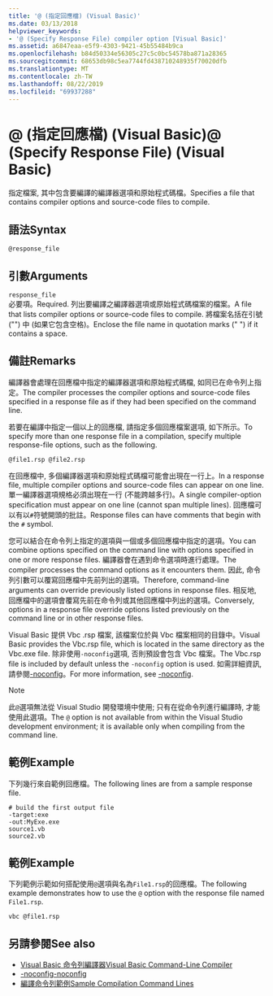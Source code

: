 ```yaml
---
title: '@ (指定回應檔) (Visual Basic)'
ms.date: 03/13/2018
helpviewer_keywords:
- '@ (Specify Response File) compiler option [Visual Basic]'
ms.assetid: a6847eaa-e5f9-4303-9421-45b55484b9ca
ms.openlocfilehash: b84d50334e56305c27c5c0bc54578ba871a28365
ms.sourcegitcommit: 68653db98c5ea7744fd438710248935f70020dfb
ms.translationtype: MT
ms.contentlocale: zh-TW
ms.lasthandoff: 08/22/2019
ms.locfileid: "69937288"
---
```

# <a name="-specify-response-file-visual-basic"></a><span data-ttu-id="60337-102">@ (指定回應檔) (Visual Basic)</span><span class="sxs-lookup"><span data-stu-id="60337-102">@ (Specify Response File) (Visual Basic)</span></span>
<span data-ttu-id="60337-103">指定檔案, 其中包含要編譯的編譯器選項和原始程式碼檔。</span><span class="sxs-lookup"><span data-stu-id="60337-103">Specifies a file that contains compiler options and source-code files to compile.</span></span>  
  
## <a name="syntax"></a><span data-ttu-id="60337-104">語法</span><span class="sxs-lookup"><span data-stu-id="60337-104">Syntax</span></span>  
  
```  
@response_file  
```  
  
## <a name="arguments"></a><span data-ttu-id="60337-105">引數</span><span class="sxs-lookup"><span data-stu-id="60337-105">Arguments</span></span>  
 `response_file`  
 <span data-ttu-id="60337-106">必要項。</span><span class="sxs-lookup"><span data-stu-id="60337-106">Required.</span></span> <span data-ttu-id="60337-107">列出要編譯之編譯器選項或原始程式碼檔案的檔案。</span><span class="sxs-lookup"><span data-stu-id="60337-107">A file that lists compiler options or source-code files to compile.</span></span> <span data-ttu-id="60337-108">將檔案名括在引號 ("") 中 (如果它包含空格)。</span><span class="sxs-lookup"><span data-stu-id="60337-108">Enclose the file name in quotation marks (" ") if it contains a space.</span></span>  
  
## <a name="remarks"></a><span data-ttu-id="60337-109">備註</span><span class="sxs-lookup"><span data-stu-id="60337-109">Remarks</span></span>  
 <span data-ttu-id="60337-110">編譯器會處理在回應檔中指定的編譯器選項和原始程式碼檔, 如同已在命令列上指定。</span><span class="sxs-lookup"><span data-stu-id="60337-110">The compiler processes the compiler options and source-code files specified in a response file as if they had been specified on the command line.</span></span>  
  
 <span data-ttu-id="60337-111">若要在編譯中指定一個以上的回應檔, 請指定多個回應檔案選項, 如下所示。</span><span class="sxs-lookup"><span data-stu-id="60337-111">To specify more than one response file in a compilation, specify multiple response-file options, such as the following.</span></span>  
  
```  
@file1.rsp @file2.rsp  
```  
  
 <span data-ttu-id="60337-112">在回應檔中, 多個編譯器選項和原始程式碼檔可能會出現在一行上。</span><span class="sxs-lookup"><span data-stu-id="60337-112">In a response file, multiple compiler options and source-code files can appear on one line.</span></span> <span data-ttu-id="60337-113">單一編譯器選項規格必須出現在一行 (不能跨越多行)。</span><span class="sxs-lookup"><span data-stu-id="60337-113">A single compiler-option specification must appear on one line (cannot span multiple lines).</span></span> <span data-ttu-id="60337-114">回應檔可以有以`#`符號開頭的批註。</span><span class="sxs-lookup"><span data-stu-id="60337-114">Response files can have comments that begin with the `#` symbol.</span></span>  
  
 <span data-ttu-id="60337-115">您可以結合在命令列上指定的選項與一個或多個回應檔中指定的選項。</span><span class="sxs-lookup"><span data-stu-id="60337-115">You can combine options specified on the command line with options specified in one or more response files.</span></span> <span data-ttu-id="60337-116">編譯器會在遇到命令選項時進行處理。</span><span class="sxs-lookup"><span data-stu-id="60337-116">The compiler processes the command options as it encounters them.</span></span> <span data-ttu-id="60337-117">因此, 命令列引數可以覆寫回應檔中先前列出的選項。</span><span class="sxs-lookup"><span data-stu-id="60337-117">Therefore, command-line arguments can override previously listed options in response files.</span></span> <span data-ttu-id="60337-118">相反地, 回應檔中的選項會覆寫先前在命令列或其他回應檔中列出的選項。</span><span class="sxs-lookup"><span data-stu-id="60337-118">Conversely, options in a response file override options listed previously on the command line or in other response files.</span></span>  
  
 <span data-ttu-id="60337-119">Visual Basic 提供 Vbc .rsp 檔案, 該檔案位於與 Vbc 檔案相同的目錄中。</span><span class="sxs-lookup"><span data-stu-id="60337-119">Visual Basic provides the Vbc.rsp file, which is located in the same directory as the Vbc.exe file.</span></span> <span data-ttu-id="60337-120">除非使用`-noconfig`選項, 否則預設會包含 Vbc 檔案。</span><span class="sxs-lookup"><span data-stu-id="60337-120">The Vbc.rsp file is included by default unless the `-noconfig` option is used.</span></span> <span data-ttu-id="60337-121">如需詳細資訊, 請參閱[-noconfig](../../../visual-basic/reference/command-line-compiler/noconfig.md)。</span><span class="sxs-lookup"><span data-stu-id="60337-121">For more information, see [-noconfig](../../../visual-basic/reference/command-line-compiler/noconfig.md).</span></span>  
  
> [!NOTE]
> <span data-ttu-id="60337-122">此`@`選項無法從 Visual Studio 開發環境中使用; 只有在從命令列進行編譯時, 才能使用此選項。</span><span class="sxs-lookup"><span data-stu-id="60337-122">The `@` option is not available from within the Visual Studio development environment; it is available only when compiling from the command line.</span></span>  
  
## <a name="example"></a><span data-ttu-id="60337-123">範例</span><span class="sxs-lookup"><span data-stu-id="60337-123">Example</span></span>  
 <span data-ttu-id="60337-124">下列幾行來自範例回應檔。</span><span class="sxs-lookup"><span data-stu-id="60337-124">The following lines are from a sample response file.</span></span>  
  
```console
# build the first output file  
-target:exe   
-out:MyExe.exe  
source1.vb   
source2.vb  
```  
  
## <a name="example"></a><span data-ttu-id="60337-125">範例</span><span class="sxs-lookup"><span data-stu-id="60337-125">Example</span></span>  
 <span data-ttu-id="60337-126">下列範例示範如何搭配使用`@`選項與名為`File1.rsp`的回應檔。</span><span class="sxs-lookup"><span data-stu-id="60337-126">The following example demonstrates how to use the `@` option with the response file named `File1.rsp`.</span></span>  
  
```console
vbc @file1.rsp  
```  
  
## <a name="see-also"></a><span data-ttu-id="60337-127">另請參閱</span><span class="sxs-lookup"><span data-stu-id="60337-127">See also</span></span>

- [<span data-ttu-id="60337-128">Visual Basic 命令列編譯器</span><span class="sxs-lookup"><span data-stu-id="60337-128">Visual Basic Command-Line Compiler</span></span>](../../../visual-basic/reference/command-line-compiler/index.md)
- [<span data-ttu-id="60337-129">-noconfig</span><span class="sxs-lookup"><span data-stu-id="60337-129">-noconfig</span></span>](../../../visual-basic/reference/command-line-compiler/noconfig.md)
- [<span data-ttu-id="60337-130">編譯命令列範例</span><span class="sxs-lookup"><span data-stu-id="60337-130">Sample Compilation Command Lines</span></span>](../../../visual-basic/reference/command-line-compiler/sample-compilation-command-lines.md)
